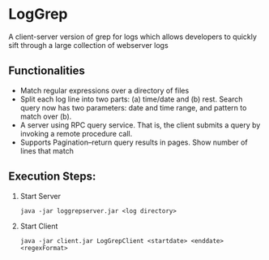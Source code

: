 # LogGrep
A client-server version of grep for logs which  allows developers to quickly sift through a large collection of webserver logs

## Functionalities 
* Match regular expressions over a directory of files
* Split each log line into two parts: (a) time/date and (b) rest. Search query now has two parameters: date and time range, and pattern to match over (b).
* A server using RPC query service. That is, the client submits a query by invoking a remote procedure call.
* Supports Pagination–return query results in pages. Show number of lines that match

## Execution Steps:
1. Start Server
   ```
   java -jar loggrepserver.jar <log directory>
   ```
2. Start Client
   ```
   java -jar client.jar LogGrepClient <startdate> <enddate> <regexFormat>
   ```
